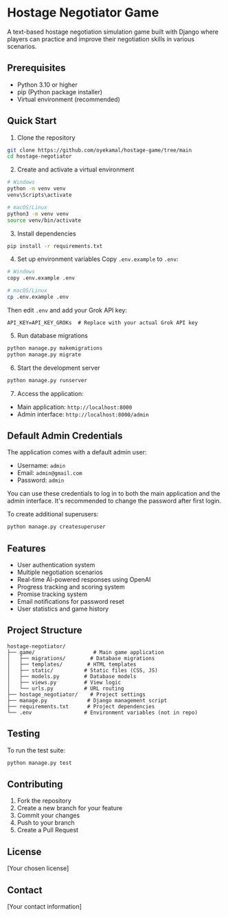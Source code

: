 # Hostage Negotiator Game

A text-based hostage negotiation simulation game built with Django where players can practice and improve their negotiation skills in various scenarios.

## Prerequisites

- Python 3.10 or higher
- pip (Python package installer)
- Virtual environment (recommended)

## Quick Start

1. Clone the repository
```bash
git clone https://github.com/oyekamal/hostage-game/tree/main
cd hostage-negotiator
```

2. Create and activate a virtual environment
```bash
# Windows
python -m venv venv
venv\Scripts\activate

# macOS/Linux
python3 -m venv venv
source venv/bin/activate
```

3. Install dependencies
```bash
pip install -r requirements.txt
```

4. Set up environment variables
Copy `.env.example` to `.env`:
```bash
# Windows
copy .env.example .env

# macOS/Linux
cp .env.example .env
```

Then edit `.env` and add your Grok API key:
```
API_KEY=API_KEY_GROKs  # Replace with your actual Grok API key
```

5. Run database migrations
```bash
python manage.py makemigrations
python manage.py migrate
```

6. Start the development server
```bash
python manage.py runserver
```

7. Access the application:
- Main application: `http://localhost:8000`
- Admin interface: `http://localhost:8000/admin`

## Default Admin Credentials

The application comes with a default admin user:
- Username: `admin`
- Email: `admin@gmail.com`
- Password: `admin`

You can use these credentials to log in to both the main application and the admin interface. It's recommended to change the password after first login.

To create additional superusers:
```bash
python manage.py createsuperuser
```

## Features

- User authentication system
- Multiple negotiation scenarios
- Real-time AI-powered responses using OpenAI
- Progress tracking and scoring system
- Promise tracking system
- Email notifications for password reset
- User statistics and game history

## Project Structure

```
hostage-negotiator/
├── game/                   # Main game application
│   ├── migrations/        # Database migrations
│   ├── templates/        # HTML templates
│   ├── static/          # Static files (CSS, JS)
│   ├── models.py        # Database models
│   ├── views.py         # View logic
│   └── urls.py          # URL routing
├── hostage_negotiator/    # Project settings
├── manage.py             # Django management script
├── requirements.txt      # Project dependencies
└── .env                 # Environment variables (not in repo)
```

## Testing

To run the test suite:
```bash
python manage.py test
```

## Contributing

1. Fork the repository
2. Create a new branch for your feature
3. Commit your changes
4. Push to your branch
5. Create a Pull Request

## License

[Your chosen license]

## Contact

[Your contact information]
